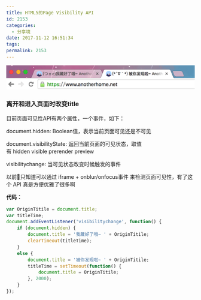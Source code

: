 ```yaml
---
title: HTML5的Page Visibility API
id: 2153
categories:
  - 分享境
date: 2017-11-12 16:51:34
tags:
permalink: 2153
---
```


![](/images/visibility-change-fold/titlehide.png) 

### 离开和进入页面时改变title

目前页面可见性API有两个属性，一个事件，如下：

document.hidden: Boolean值，表示当前页面可见还是不可见

<!--more-->

document.visibilityState: 返回当前页面的可见状态，取值有 hidden visible prerender preview

visibilitychange: 当可见状态改变时候触发的事件

以前只知道可以通过 iframe + onblur/onfocus事件 来检测页面可见性，有了这个 API 真是方便优雅了很多啊

**代码：**

```js
var OriginTitile = document.title;
var titleTime;
document.addEventListener('visibilitychange', function() {
    if (document.hidden) {
        document.title = '我藏好了哦~ ' + OriginTitile;
        clearTimeout(titleTime);
    }
    else {
        document.title = '被你发现啦~ ' + OriginTitile;
        titleTime = setTimeout(function() {
            document.title = OriginTitile;
        }, 2000);
    }
});
```